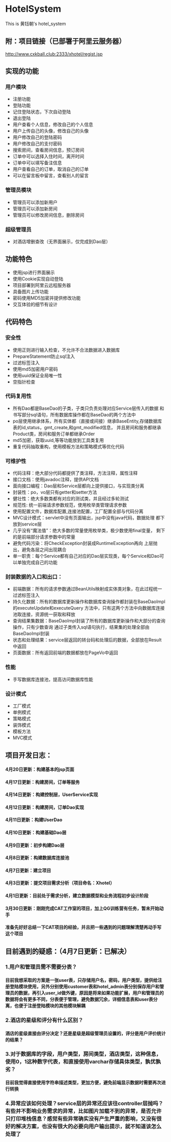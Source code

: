 # HotelSystem
This is 黄钰朝’s hotel_system
## 附：项目链接（已部署于阿里云服务器）
http://www.cxkball.club:2333/xhotel/regist.jsp
## 实现的功能

### 用户模块
- 注册功能
- 登陆功能
- 记住登陆状态，下次自动登陆
- 退出登陆
- 用户查看个人信息，修改自己的个人信息
- 用户上传自己的头像，修改自己的头像
- 用户修改自己的登陆密码
- 用户修改自己的支付密码
- 搜索房间，查看房间信息，预订房间
- 订单中可以选择入住时间，离开时间
- 订单中可以填写备注信息
- 用户查看自己的订单，取消自己的订单
- 可以在留言板中留言，查看别人的留言
### 管理员模块
- 管理员可以添加新用户
- 管理员可以添加新房间
- 管理员可以修改房间信息，删除房间
### 超级管理员
- 对酒店增删查改（无界面展示，仅完成到Dao层）

## 功能特色
- 使用jsp进行界面展示
- 使用Cookie实现自动登陆
- 项目部署到阿里云远程服务器
- 具备图片上传功能
- 密码使用MD5加密并提供修改功能
- 交互体验的细节有设计

## 代码特色
### 安全性
- 使用正则进行输入检查，不允许不合法数据进入数据库
- PrepareStatement防止sql注入
- 过滤标签注入
- 使用md5加密用户密码
- 使用uuid保证全局唯一性
- 空指针检查
### 代码复用性 
- 所有Dao都是BaseDao的子类，子类只负责处理对应Service层传入的数据
和书写部分sql语句，所有数据库操作都在BaseDao的两个方法中
- po层使用继承体系，所有实体都（直接或间接）继承BaseEntity,存储数据库表的id,status，gmt_create,和gmt_modified信息，
并且房间和服务都继承Product类，房间和服务订单都继承Order
- md5加密，获取uuid,等等功能放到工具类复用
- 重复代码抽取重构，使用模板方法和策略模式等优化代码

### 可维护性
- 代码注释：绝大部分代码都提供了类注释，方法注释，属性注释
- 接口文档：使用javadoc注释，提供API文档
- 面向接口编程：Dao层和Service层都向上提供接口，与实现类分离
- 封装性：po，vo层只有getter和setter方法
- 健壮性：绝大多数类都有对应的测试类，并且经过多轮测试
- 规范性: 统一前端请求参数规范，使用枚举类管理请求参数
- 使用配置文件，数据库配置,连接池配置，工厂配置全部与代码分离
- MVC设计模式：servlet中没有页面输出，jsp中没有java代码，数据处理
都下放到service层
- 几乎没有“魔法值”：绝大多数的常量使用枚举类，极少数使用final变量，
剩下的是前端部分请求参数中的常量
- 避免代码污染：将CheckException封装成RuntimeException再向
上层抛出，避免各层之间出现耦合 
- 单一职责：每个Service都有自己对应的Dao层实现类，每个Service和Dao可以单独完成自己的功能

### 封装数据的入口和出口：  
- 前端数据：所有的请求参数通过BeanUtils映射成实体类对象，在此过程统一过滤标签注入
- 持久化数据：所有的数据库更新操作和数据库查询操作都封装在BaseDaoImpl的executeUpdate和executeQuery
方法中，只有这两个方法中向数据库连接池取连接，资源统一获取和释放
- 查询结果集数据：BaseDaoImpl封装了所有的数据库更新操作和大部分的查询操作，只有少数查询
通过子类传入sql语句执行，结果集的处理全部由BaseDaoImpl封装
- 状态和处理结果：service层返回的转台码和处理后的数据，全部放在Result中返回
- 页面数据：所有返回前端的数据都放在PageVo中返回
### 性能
- 手写数据库连接池，提高访问数据库性能
### 设计模式
- 工厂模式
- 单例模式
- 策略模式
- 装饰模式
- 模板方法
- MVC模式


## 项目开发日志：

#### 4月20日更新：构建基本的jsp页面
#### 4月17日更新：构建房间，订单等服务
#### 4月14日更新：构建控制层，UserService实现
#### 4月12日更新：构建房间，订单Dao实现
#### 4月11日更新：构建UserDao
#### 4月10日更新：构建基础Dao层
#### 4月9日更新：初步构建Dao层
#### 4月8日更新：构建数据库连接池
#### 4月7日更新：建立项目
#### 4月3日更新：提交项目需求分析（项目命名：Xhotel）
#### 4月1日更新：目前处于需求分析，建立数据模型和业务流程初步设计阶段
#### 3月30日更新：刚刚完成CAT工作室的项目，加上QG训练营有任务，暂未开始动手
#### 准备先好好总结一下CAT项目的经验，并且把一些遇到的问题理解清楚再动手写这个项目

## 目前遇到的疑惑：（4月7日更新：已解决）
### 1.用户和管理员需不需要分表？
#### 目前我想采取的方案是一张user表，只存储用户名，密码，用户类型，提供给注册登陆模块使用，另外分别使用customer表和hotel_admin表分别保存用户和管理员的数据，再引入user_id做外键，原因是将来如果功能扩展，用户和管理员的数据将会有更多不同，分表便于管理，避免数据冗余，详细信息表和user表分离，也便于注册登陆模块的其他模块解耦
### 2.酒店的星级和评分有什么区别？
#### 酒店的星级直接由评分决定？还是星级是超级管理员设置的，评分是用户评价统计的结果？
### 3.对于数据库的字段，用户类型，房间类型，酒店类型，这种信息，使用0，1这种数字代表，和直接使用varchar存储具体类型，孰优孰劣？
#### 目前我觉得直接使用字符串描述类型，更加方便，避免前端显示数据时需要再次进行转换
### 4.异常应该如何处理？service层的异常还应该往controller层抛吗？有些并不影响业务需求的异常，比如图片加载不到的异常，是否允许只打印堆栈信息？感觉有些异常确实没有产生严重的影响，又没有很好的解决方案，也没有很大的必要向用户输出提示，就不知道该怎么处理了
